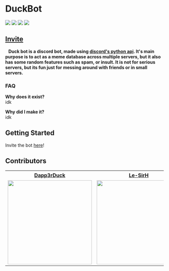 # DuckBot
![](https://img.shields.io/badge/build-passing-green/?style=flat-square)
![](https://img.shields.io/github/repo-size/Dapp3rDuck/duckbot?style=flat-square)
![](https://img.shields.io/github/issues/Dapp3rDuck/duckbot?style=flat-square)
![](https://img.shields.io/github/v/release/Dapp3rDuck/duckbot?include_prereleases&style=flat-square)<br/>

## [Invite](https://discord.com/api/oauth2/authorize?client_id=707128143349022820&permissions=8&scope=bot)

**&nbsp;&nbsp;&nbsp;Duck bot is a discord bot, made using [discord's python api](https://discordpy.readthedocs.io/en/latest/).  It's main purpose is to act as a meme database across multiple servers, but it also has some random features such as spam, or insult.  It is not for serious servers, but its fun just for messing around with friends or in small servers.**

### FAQ
**Why does it exist?**<br>
idk

**Why did I make it?**<br>
idk

## Getting Started

Invite the bot [here](https://discord.com/api/oauth2/authorize?client_id=707128143349022820&permissions=8&scope=bot)!

## Contributors
<table>
  <tr>
    <th><a href="https://github.com/Dapp3rDuck" target="_blank"><b>Dapp3rDuck</b></a></th>
    <th><a href="https://github.com/Le-SirH" target="_blank"><b>Le-SirH</b></a></th>
  </tr>
  <tr>
    <td><img width="267" src="https://avatars1.githubusercontent.com/u/55905788?s=400&v=4"></td>
    <td><img width="267" src="https://avatars0.githubusercontent.com/u/46948579?s=460&v=4"></td>
  </tr>
</table>
